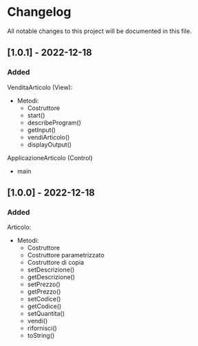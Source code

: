 # Changelog
All notable changes to this project will be documented in this file.


## [1.0.1] - 2022-12-18
### Added


VenditaArticolo (View):

- Metodi:
    * Costruttore
    * start()
    * describeProgram()
    * getInput()
    * vendiArticolo()
    * displayOutput()


ApplicazioneArticolo (Control)

* main




## [1.0.0] - 2022-12-18
### Added


Articolo:

- Metodi:
    * Costruttore
    * Costruttore parametrizzato
    * Costruttore di copia
    * setDescrizione()
    * getDescrizione()
    * setPrezzo()
    * getPrezzo()
    * setCodice()
    * getCodice()
    * setQuantita()
    * vendi()
    * rifornisci()
    * toString()
